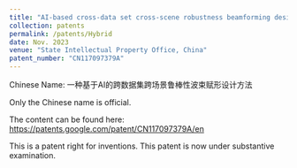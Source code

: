 ```yaml
---
title: "AI-based cross-data set cross-scene robustness beamforming design method"
collection: patents
permalink: /patents/Hybrid
date: Nov. 2023
venue: "State Intellectual Property Office, China"
patent_number: "CN117097379A"
---
```


Chinese Name: 一种基于AI的跨数据集跨场景鲁棒性波束赋形设计方法

Only the Chinese name is official.

The content can be found here: https://patents.google.com/patent/CN117097379A/en

This is a patent right for inventions. This patent is now under substantive examination.
